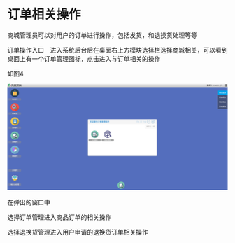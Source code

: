 # 订单相关操作

商城管理员可以对用户的订单进行操作，包括发货，和退换货处理等等

订单操作入口　进入系统后台后在桌面右上方模块选择栏选择商城相关，可以看到桌面上有一个订单管理图标，点击进入与订单相关的操作

如图4

![](../Image/订单/订单操作入口.png)

在弹出的窗口中

选择订单管理进入商品订单的相关操作

选择退换货管理进入用户申请的退换货订单相关操作
